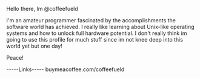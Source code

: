 Hello there, Im @coffeefueld

I'm an amateur programmer fascinated by the accomplishments the software world has achieved.
I really like learning about Unix-like operating systems and how to unlock full hardware potential.
I don't really think im going to use this profile for much stuff since im not knee deep into this world yet but one day!

Peace!

-----Links-----
buymeacoffee.com/coffeefueld

<!---
coffeefueld/coffeefueld is a ✨ special ✨ repository because its `README.md` (this file) appears on your GitHub profile.
You can click the Preview link to take a look at your changes.
--->
